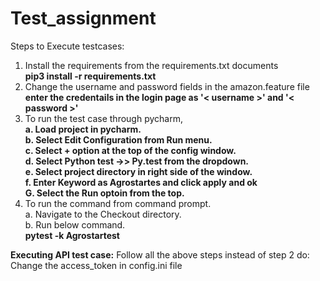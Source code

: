 # Test_assignment
Steps to Execute testcases:
1. Install the requirements from the requirements.txt documents
   <br><b>pip3 install -r requirements.txt</b>
2. Change the username and password fields in the amazon.feature file
   <br><b>enter the credentails in the login page as '< username >' and '< password >'</b>
3. To run the test case through pycharm,
   <br><b>a. Load project in pycharm.</b>
   <br><b>b. Select Edit Configuration from Run menu.</b>
   <br><b>c. Select + option at the top of the config window.</b>
   <br><b>d. Select Python test ->> Py.test from the dropdown.</b>
   <br><b>e. Select project directory in right side of the window.</b>
   <br><b>f. Enter Keyword as Agrostartes and click apply and ok</b>
   <br><b>G. Select the Run optoin from the top.</b>
4. To run the command from command prompt.
   <br>a. Navigate to the Checkout directory.</b>
   <br>b. Run below command.</b>
   <br><b>pytest -k Agrostartest</b>

<b> Executing API test case:</b>
Follow all the above steps instead of step 2 do:
   <br> Change the access_token in config.ini file
